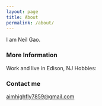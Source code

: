 ```yaml
---
layout: page
title: About
permalink: /about/
---
```


I am Neil Gao.

### More Information

Work and live in Edison, NJ
Hobbies: 
### Contact me

[aimhighfly7859@gmail.com](mailto:aimhighfly7859@gmail.com)
